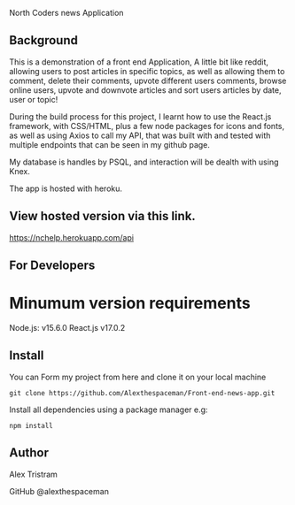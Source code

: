 

North Coders news Application

## Background 

This is a demonstration of a front end Application, A little bit like reddit, allowing users to post articles in specific topics, as well as allowing them to comment, delete their comments, upvote different users comments, browse online users, upvote and downvote articles and sort users articles by date, user or topic!

During the build process for this project, I learnt how to use the React.js framework, with CSS/HTML, plus a few node packages for icons and fonts, as well as using Axios to call my API, that was built with and tested with multiple endpoints that can be seen in my github page. 

My database is handles by PSQL, and interaction will be dealth with using Knex.

The app is hosted with heroku. 

## View hosted version via this link. 

https://nchelp.herokuapp.com/api

## For Developers

# Minumum version requirements 
Node.js: v15.6.0
React.js v17.0.2

## Install
You can Form my project from here and clone it on your local machine 
```http
git clone https://github.com/Alexthespaceman/Front-end-news-app.git
```
Install all dependencies using a package manager e.g:

```http
npm install
```

## Author

Alex Tristram

GitHub @alexthespaceman




